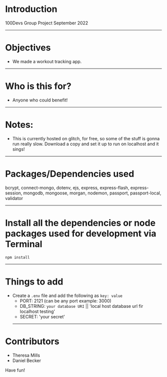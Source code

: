 # Introduction

100Devs Group Project September 2022

---

# Objectives

- We made a workout tracking app.

---

# Who is this for?

- Anyone who could benefit!

---

# Notes:

- This is currently hosted on glitch, for free, so some of the stuff is gonna run really slow. Download a copy and set it up to run on localhost and it sings!

---

# Packages/Dependencies used

bcrypt, connect-mongo, dotenv, ejs, express, express-flash, express-session, mongodb, mongoose, morgan, nodemon, passport, passport-local, validator

---

# Install all the dependencies or node packages used for development via Terminal

`npm install`

---

# Things to add

- Create a `.env` file and add the following as `key: value`
  - PORT: 2121 (can be any port example: 3000)
  - DB_STRING: `your database URI` || 'local host database url fir localhost testing'
  - SECRET: 'your secret'
  ***

# Contributors

- Theresa Mills
- Daniel Becker

Have fun!
